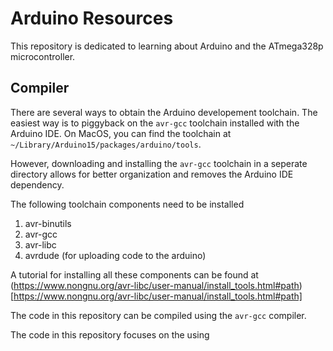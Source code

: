 # Arduino Resources

This repository is dedicated to learning about Arduino and the ATmega328p
microcontroller. 

## Compiler

There are several ways to obtain the Arduino developement toolchain. The easiest
way is to piggyback on the `avr-gcc` toolchain installed with the Arduino IDE.
On MacOS, you can find the toolchain at `~/Library/Arduino15/packages/arduino/tools`.

However, downloading and installing the `avr-gcc` toolchain in a seperate 
directory allows for better organization and removes the Arduino IDE dependency.

The following toolchain components need to be installed

  1. avr-binutils
  2. avr-gcc
  3. avr-libc
  4. avrdude (for uploading code to the arduino)

A tutorial for installing all these components can be found at (https://www.nongnu.org/avr-libc/user-manual/install_tools.html#path)[https://www.nongnu.org/avr-libc/user-manual/install_tools.html#path]



The code in this repository can be compiled using the `avr-gcc` compiler.

The code in this repository focuses on the using
